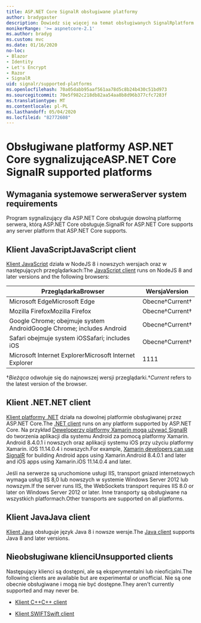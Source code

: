 ```yaml
---
title: ASP.NET Core SignalR obsługiwane platformy
author: bradygaster
description: Dowiedz się więcej na temat obsługiwanych SignalRplatform dla ASP.NET Core.
monikerRange: '>= aspnetcore-2.1'
ms.author: bradyg
ms.custom: mvc
ms.date: 01/16/2020
no-loc:
- Blazor
- Identity
- Let's Encrypt
- Razor
- SignalR
uid: signalr/supported-platforms
ms.openlocfilehash: 70a05dabb95aaf561aa78d5c8b24b430c51bd973
ms.sourcegitcommit: 70e5f982c218db82aa54aa8b8d96b377cfc7283f
ms.translationtype: MT
ms.contentlocale: pl-PL
ms.lasthandoff: 05/04/2020
ms.locfileid: "82772608"
---
```

# <a name="aspnet-core-signalr-supported-platforms"></a><span data-ttu-id="ba7c1-103">Obsługiwane platformy ASP.NET Core sygnalizujące</span><span class="sxs-lookup"><span data-stu-id="ba7c1-103">ASP.NET Core SignalR supported platforms</span></span>

## <a name="server-system-requirements"></a><span data-ttu-id="ba7c1-104">Wymagania systemowe serwera</span><span class="sxs-lookup"><span data-stu-id="ba7c1-104">Server system requirements</span></span>

<span data-ttu-id="ba7c1-105">Program sygnalizujący dla ASP.NET Core obsługuje dowolną platformę serwera, którą ASP.NET Core obsługuje.</span><span class="sxs-lookup"><span data-stu-id="ba7c1-105">SignalR for ASP.NET Core supports any server platform that ASP.NET Core supports.</span></span>

## <a name="javascript-client"></a><span data-ttu-id="ba7c1-106">Klient JavaScript</span><span class="sxs-lookup"><span data-stu-id="ba7c1-106">JavaScript client</span></span>

<span data-ttu-id="ba7c1-107">[Klient JavaScript](xref:signalr/javascript-client) działa w NodeJS 8 i nowszych wersjach oraz w następujących przeglądarkach:</span><span class="sxs-lookup"><span data-stu-id="ba7c1-107">The [JavaScript client](xref:signalr/javascript-client) runs on NodeJS 8 and later versions and the following browsers:</span></span>

| <span data-ttu-id="ba7c1-108">Przeglądarka</span><span class="sxs-lookup"><span data-stu-id="ba7c1-108">Browser</span></span>                         | <span data-ttu-id="ba7c1-109">Wersja</span><span class="sxs-lookup"><span data-stu-id="ba7c1-109">Version</span></span>         |
| ------------------------------- | --------------- |
| <span data-ttu-id="ba7c1-110">Microsoft Edge</span><span class="sxs-lookup"><span data-stu-id="ba7c1-110">Microsoft Edge</span></span>                  | <span data-ttu-id="ba7c1-111">Obecne&dagger;</span><span class="sxs-lookup"><span data-stu-id="ba7c1-111">Current&dagger;</span></span> |
| <span data-ttu-id="ba7c1-112">Mozilla Firefox</span><span class="sxs-lookup"><span data-stu-id="ba7c1-112">Mozilla Firefox</span></span>                 | <span data-ttu-id="ba7c1-113">Obecne&dagger;</span><span class="sxs-lookup"><span data-stu-id="ba7c1-113">Current&dagger;</span></span> |
| <span data-ttu-id="ba7c1-114">Google Chrome; obejmuje system Android</span><span class="sxs-lookup"><span data-stu-id="ba7c1-114">Google Chrome; includes Android</span></span> | <span data-ttu-id="ba7c1-115">Obecne&dagger;</span><span class="sxs-lookup"><span data-stu-id="ba7c1-115">Current&dagger;</span></span> |
| <span data-ttu-id="ba7c1-116">Safari obejmuje system iOS</span><span class="sxs-lookup"><span data-stu-id="ba7c1-116">Safari; includes iOS</span></span>            | <span data-ttu-id="ba7c1-117">Obecne&dagger;</span><span class="sxs-lookup"><span data-stu-id="ba7c1-117">Current&dagger;</span></span> |
| <span data-ttu-id="ba7c1-118">Microsoft Internet Explorer</span><span class="sxs-lookup"><span data-stu-id="ba7c1-118">Microsoft Internet Explorer</span></span>     | <span data-ttu-id="ba7c1-119">11</span><span class="sxs-lookup"><span data-stu-id="ba7c1-119">11</span></span>              |

<span data-ttu-id="ba7c1-120">&dagger;*Bieżąca* odwołuje się do najnowszej wersji przeglądarki.</span><span class="sxs-lookup"><span data-stu-id="ba7c1-120">&dagger;*Current* refers to the latest version of the browser.</span></span>

## <a name="net-client"></a><span data-ttu-id="ba7c1-121">Klient .NET</span><span class="sxs-lookup"><span data-stu-id="ba7c1-121">.NET client</span></span>

<span data-ttu-id="ba7c1-122">[Klient platformy .NET](xref:signalr/dotnet-client) działa na dowolnej platformie obsługiwanej przez ASP.NET Core.</span><span class="sxs-lookup"><span data-stu-id="ba7c1-122">The [.NET client](xref:signalr/dotnet-client) runs on any platform supported by ASP.NET Core.</span></span> <span data-ttu-id="ba7c1-123">Na przykład [Deweloperzy platformy Xamarin mogą używać SignalR ](https://github.com/aspnet/Announcements/issues/305) do tworzenia aplikacji dla systemu Android za pomocą platformy Xamarin. Android 8.4.0.1 i nowszych oraz aplikacji systemu iOS przy użyciu platformy Xamarin. iOS 11.14.0.4 i nowszych.</span><span class="sxs-lookup"><span data-stu-id="ba7c1-123">For example, [Xamarin developers can use SignalR](https://github.com/aspnet/Announcements/issues/305) for building Android apps using Xamarin.Android 8.4.0.1 and later and iOS apps using Xamarin.iOS 11.14.0.4 and later.</span></span>

<span data-ttu-id="ba7c1-124">Jeśli na serwerze są uruchomione usługi IIS, transport gniazd internetowych wymaga usług IIS 8,0 lub nowszych w systemie Windows Server 2012 lub nowszym.</span><span class="sxs-lookup"><span data-stu-id="ba7c1-124">If the server runs IIS, the WebSockets transport requires IIS 8.0 or later on Windows Server 2012 or later.</span></span> <span data-ttu-id="ba7c1-125">Inne transporty są obsługiwane na wszystkich platformach.</span><span class="sxs-lookup"><span data-stu-id="ba7c1-125">Other transports are supported on all platforms.</span></span>

## <a name="java-client"></a><span data-ttu-id="ba7c1-126">Klient Java</span><span class="sxs-lookup"><span data-stu-id="ba7c1-126">Java client</span></span>

<span data-ttu-id="ba7c1-127">[Klient Java](xref:signalr/java-client) obsługuje język Java 8 i nowsze wersje.</span><span class="sxs-lookup"><span data-stu-id="ba7c1-127">The [Java client](xref:signalr/java-client) supports Java 8 and later versions.</span></span>

## <a name="unsupported-clients"></a><span data-ttu-id="ba7c1-128">Nieobsługiwane klienci</span><span class="sxs-lookup"><span data-stu-id="ba7c1-128">Unsupported clients</span></span>

<span data-ttu-id="ba7c1-129">Następujący klienci są dostępni, ale są eksperymentalni lub nieoficjalni.</span><span class="sxs-lookup"><span data-stu-id="ba7c1-129">The following clients are available but are experimental or unofficial.</span></span> <span data-ttu-id="ba7c1-130">Nie są one obecnie obsługiwane i mogą nie być dostępne.</span><span class="sxs-lookup"><span data-stu-id="ba7c1-130">They aren't currently supported and may never be.</span></span>

* <span data-ttu-id="ba7c1-131">[Klient C++](https://github.com/aspnet/SignalR-Client-Cpp)</span><span class="sxs-lookup"><span data-stu-id="ba7c1-131">[C++ client](https://github.com/aspnet/SignalR-Client-Cpp)</span></span>

* <span data-ttu-id="ba7c1-132">[Klient SWIFT](https://github.com/moozzyk/SignalR-Client-Swift)</span><span class="sxs-lookup"><span data-stu-id="ba7c1-132">[Swift client](https://github.com/moozzyk/SignalR-Client-Swift)</span></span>
